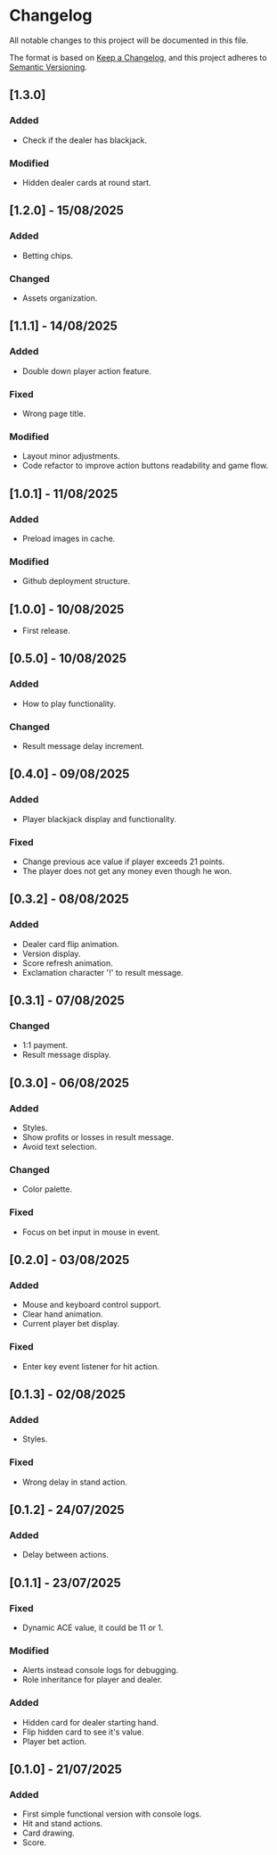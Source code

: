 # Changelog

All notable changes to this project will be documented in this file.

The format is based on [Keep a Changelog](https://keepachangelog.com/en/1.1.0/),
and this project adheres to [Semantic Versioning](https://semver.org/spec/v2.0.0.html).

## [1.3.0]

### Added
- Check if the dealer has blackjack.

### Modified
- Hidden dealer cards at round start.

## [1.2.0] - 15/08/2025

### Added
- Betting chips.

### Changed
- Assets organization.

## [1.1.1] - 14/08/2025

### Added
- Double down player action feature.

### Fixed
- Wrong page title.

### Modified
- Layout minor adjustments.
- Code refactor to improve action buttons readability and game flow.

## [1.0.1] - 11/08/2025

### Added
- Preload images in cache.

### Modified
- Github deployment structure.

## [1.0.0] - 10/08/2025
- First release.

## [0.5.0] - 10/08/2025

### Added
- How to play functionality.

### Changed
- Result message delay increment.

## [0.4.0] - 09/08/2025

### Added
- Player blackjack display and functionality.

### Fixed
- Change previous ace value if player exceeds 21 points.
- The player does not get any money even though he won.

## [0.3.2] - 08/08/2025

### Added
- Dealer card flip animation.
- Version display.
- Score refresh animation.
- Exclamation character '!' to result message.

## [0.3.1] - 07/08/2025

### Changed
- 1:1 payment.
- Result message display.

## [0.3.0] - 06/08/2025

### Added
- Styles.
- Show profits or losses in result message.
- Avoid text selection.

### Changed
- Color palette.

### Fixed
- Focus on bet input in mouse in event.

## [0.2.0] - 03/08/2025

### Added
- Mouse and keyboard control support.
- Clear hand animation.
- Current player bet display.

### Fixed
- Enter key event listener for hit action.

## [0.1.3] - 02/08/2025

### Added
- Styles.

### Fixed
- Wrong delay in stand action.

## [0.1.2] - 24/07/2025

### Added
- Delay between actions.

## [0.1.1] - 23/07/2025

### Fixed
- Dynamic ACE value, it could be 11 or 1.

### Modified
- Alerts instead console logs for debugging.
- Role inheritance for player and dealer.

### Added
- Hidden card for dealer starting hand.
- Flip hidden card to see it's value.
- Player bet action.

## [0.1.0] - 21/07/2025

### Added
- First simple functional version with console logs.
- Hit and stand actions.
- Card drawing.
- Score.